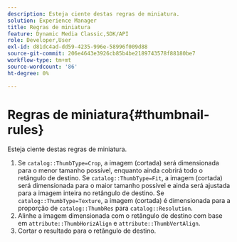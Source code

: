 ```yaml
---
description: Esteja ciente destas regras de miniatura.
solution: Experience Manager
title: Regras de miniatura
feature: Dynamic Media Classic,SDK/API
role: Developer,User
exl-id: d81dc4ad-dd59-4235-996e-58996f009d88
source-git-commit: 206e4643e3926cb85b4be2189743578f88180be7
workflow-type: tm+mt
source-wordcount: '86'
ht-degree: 0%

---
```


# Regras de miniatura{#thumbnail-rules}

Esteja ciente destas regras de miniatura.

1. Se `catalog::ThumbType=Crop`, a imagem (cortada) será dimensionada para o menor tamanho possível, enquanto ainda cobrirá todo o retângulo de destino. Se `catalog::ThumbType=Fit`, a imagem (cortada) será dimensionada para o maior tamanho possível e ainda será ajustada para a imagem inteira no retângulo de destino. Se `catalog::ThumbType=Texture`, a imagem (cortada) é dimensionada para a proporção de `catalog::ThumbRes` para `catalog::Resolution`.
1. Alinhe a imagem dimensionada com o retângulo de destino com base em `attribute::ThumbHorizAlign` e `attribute::ThumbVertAlign`.
1. Cortar o resultado para o retângulo de destino.

